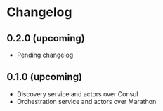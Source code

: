 # Changelog

## 0.2.0 (upcoming)

* Pending changelog

## 0.1.0 (upcoming)

* Discovery service and actors over Consul
* Orchestration service and actors over Marathon
